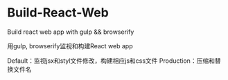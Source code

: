 # Build-React-Web
Build react web app with gulp &amp;&amp; browserify

用gulp, browserify监视和构建React web app

Default：监视jsx和styl文件修改，构建相应js和css文件
Production：压缩和替换文件名
